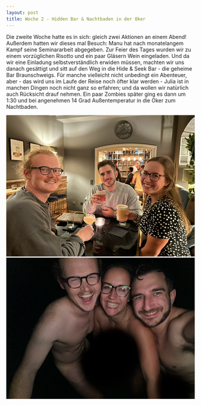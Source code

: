 ```yaml
---
layout: post
title: Woche 2 - Hidden Bar & Nachtbaden in der Oker
---
```


Die zweite Woche hatte es in sich: gleich zwei Aktionen an einem Abend! Außerdem hatten wir dieses mal Besuch: Manu hat nach monatelangem Kampf seine Seminararbeit abgegeben. Zur Feier des Tages wurden wir zu einem vorzüglichen Risotto und ein paar Gläsern Wein eingeladen.
Und da wir eine Einladung selbstverständlich erwiden müssen, machten wir uns danach gesättigt und sitt auf den Weg in die Hide & Seek Bar - die geheime Bar Braunschweigs. Für manche vielleicht nicht unbedingt ein Abenteuer, aber - das wird uns im Laufe der Reise noch öfter klar werden - Julia ist in manchen Dingen noch nicht ganz so erfahren; und da wollen wir natürlich auch Rücksicht drauf nehmen.
Ein paar Zombies später ging es dann um 1:30 und bei angenehmen 14 Grad Außentemperatur in die Oker zum Nachtbaden.


![Hide & Seek Cocktailbar](/images/002_01.png)
![Nachtbaden Oker](/images/002_02.png)
